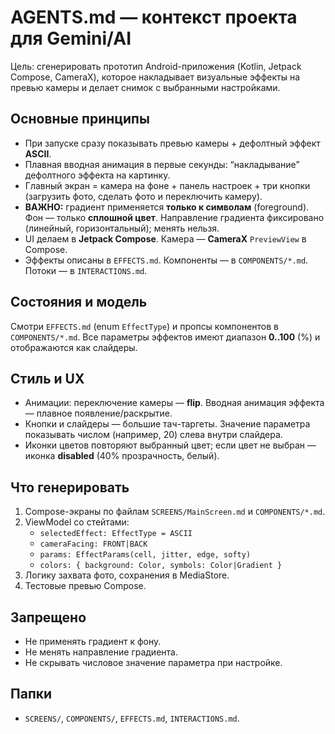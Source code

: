 # AGENTS.md — контекст проекта для Gemini/AI
Цель: сгенерировать прототип Android-приложения (Kotlin, Jetpack Compose, CameraX), которое накладывает визуальные эффекты на превью камеры и делает снимок с выбранными настройками.

## Основные принципы
- При запуске сразу показывать превью камеры + дефолтный эффект **ASCII**.
- Плавная вводная анимация в первые секунды: “накладывание” дефолтного эффекта на картинку.
- Главный экран = камера на фоне + панель настроек + три кнопки (загрузить фото, сделать фото и переключить камеру).
- **ВАЖНО:** градиент применяется **только к символам** (foreground). Фон — только **сплошной цвет**. Направление градиента фиксировано (линейный, горизонтальный); менять нельзя.
- UI делаем в **Jetpack Compose**. Камера — **CameraX** `PreviewView` в Compose.
- Эффекты описаны в `EFFECTS.md`. Компоненты — в `COMPONENTS/*.md`. Потоки — в `INTERACTIONS.md`.

## Состояния и модель
Смотри `EFFECTS.md` (enum `EffectType`) и пропсы компонентов в `COMPONENTS/*.md`.
Все параметры эффектов имеют диапазон **0..100** (%) и отображаются как слайдеры.

## Стиль и UX
- Анимации: переключение камеры — **flip**. Вводная анимация эффекта — плавное появление/раскрытие.
- Кнопки и слайдеры — большие тач-таргеты. Значение параметра показывать числом (например, 20) слева внутри слайдера.
- Иконки цветов повторяют выбранный цвет; если цвет не выбран — иконка **disabled** (40% прозрачность, белый).

## Что генерировать
1. Compose-экраны по файлам `SCREENS/MainScreen.md` и `COMPONENTS/*.md`.
2. ViewModel со стейтами:
   - `selectedEffect: EffectType = ASCII`
   - `cameraFacing: FRONT|BACK`
   - `params: EffectParams(cell, jitter, edge, softy)`
   - `colors: { background: Color, symbols: Color|Gradient }`
3. Логику захвата фото, сохранения в MediaStore.
4. Тестовые превью Compose.

## Запрещено
- Не применять градиент к фону.
- Не менять направление градиента.
- Не скрывать числовое значение параметра при настройке.

## Папки
- `SCREENS/`, `COMPONENTS/`, `EFFECTS.md`, `INTERACTIONS.md`.
